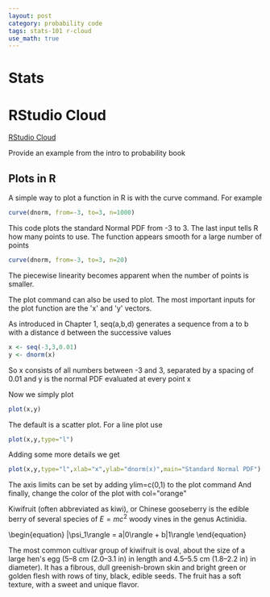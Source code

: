 ```yaml
---
layout: post
category: probability code
tags: stats-101 r-cloud
use_math: true
---
```


# Stats

# RStudio Cloud

[RStudio Cloud](https://rstudio.cloud/)

Provide an example from the intro to probability book

## Plots in R
A simple way to plot a function in R is with the curve command. For example

```R
curve(dnorm, from=-3, to=3, n=1000)
```

This code plots the standard Normal PDF from -3 to 3. The last input tells R how many points to use. The function appears smooth for a large number of points

```R
curve(dnorm, from=-3, to=3, n=20)
```

The piecewise linearity becomes apparent when the number of points is smaller.

The plot command can also be used to plot. The most important inputs for the plot function are the 'x' and 'y' vectors.
 
As introduced in Chapter 1, seq(a,b,d) generates a sequence from a to b with a
distance d between the successive values

```R
x <- seq(-3,3,0.01)
y <- dnorm(x)
```

So x consists of all numbers between -3 and 3, separated by a spacing of 0.01
and y is the normal PDF evaluated at every point x

Now we simply plot

```R
plot(x,y)
```

The default is a scatter plot. For a line plot use

```R
plot(x,y,type="l")
```

Adding some more details we get

```R
plot(x,y,type="l",xlab="x",ylab="dnorm(x)",main="Standard Normal PDF")
```

The axis limits can be set by adding ylim=c(0,1) to the plot command
And finally, change the color of the plot with col="orange"

Kiwifruit (often abbreviated as kiwi), or Chinese gooseberry is the edible
berry of several species of $E=mc^2$ woody vines in the genus Actinidia.

\begin{equation}
   |\psi_1\rangle = a|0\rangle + b|1\rangle
\end{equation}

The most common cultivar group of kiwifruit is oval, about the size of a large
hen's egg (5–8 cm (2.0–3.1 in) in length and 4.5–5.5 cm (1.8–2.2 in) in
diameter). It has a fibrous, dull greenish-brown skin and bright green or
golden flesh with rows of tiny, black, edible seeds. The fruit has a soft
texture, with a sweet and unique flavor.